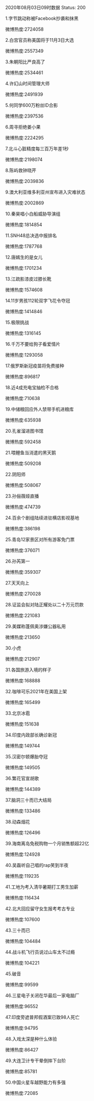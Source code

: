 2020年08月03日09时数据
Status: 200

1.字节跳动称被Facebook抄袭和抹黑

微博热度:2724058

2.白宫官员称美国将于11月3日大选

微博热度:2557349

3.朱朝阳比严良高了

微博热度:2534461

4.许幻山时间管理大师

微博热度:2491939

5.何同学600万粉丝ID合影

微博热度:2397536

6.周寻拒绝姜小果

微博热度:2224295

7.北斗心脏精度每三百万年差1秒

微博热度:2198074

8.陈屿救钟晓芹

微博热度:2039836

9.澳大利亚维多利亚州宣布进入灾难状态

微博热度:2002869

10.秦昊唱小白船威胁导演组

微博热度:1814854

11.SNH48总决选中报排名

微博热度:1787768

12.唐嫣生的是女儿

微博热度:1701234

13.江疏影漆皮过膝长靴

微博热度:1574608

14.11岁男孩112轮双字飞花令夺冠

微博热度:1414846

15.极限挑战

微博热度:1316145

16.千万不要给狗子看爱情片

微博热度:1293058

17.俄罗斯新冠疫苗将免费接种

微博热度:896817

18.近4成充电宝抽检不合格

微博热度:710638

19.中储粮回应外人禁带手机进粮库

微博热度:635938

20.孔雀溜进图书馆

微博热度:592458

21.喂鲤鱼当消遣的黑天鹅

微博热度:509208

22.阴阳师

微博热度:508067

23.孙俪薇娅直播

微博热度:474739

24.百余个剧组陆续进驻横店影视基地

微博热度:386198

25.青岛12家景区对所有游客免门票

微博热度:376071

26.孙芮第一

微博热度:359307

27.天天向上

微博热度:270028

28.证监会拟对陆正耀处以二十万元罚款

微博热度:221083

29.美媒称蓬佩奥涉嫌公器私用

微博热度:213650

30.小虎

微博热度:212907

31.各国旅游入境的样子

微博热度:168888

32.咖啡可乐2021年在美国上架

微博热度:165499

33.北京冰雹

微博热度:151638

34.印度内政部长确诊新冠

微博热度:149744

35.汉密尔顿爆胎夺冠

微博热度:149505

36.繁花官宣胡歌

微博热度:144389

37.脑洞三十而已大结局

微博热度:133486

38.动森烟花

微博热度:126496

39.海南离岛免税购物一个月销售额超22亿

微博热度:124928

40.吴磊听自己唱的rap笑到半夜

微博热度:119235

41.工地为考入清华暑期打工男生加薪

微博热度:116434

42.北大回应留守女生报考考古专业

微博热度:107600

43.三十而已

微博热度:104484

44.战斗机飞行员说过山车太不过瘾

微博热度:104221

45.破音

微博热度:99599

46.三星电子关闭在华最后一家电脑厂

微博热度:96552

47.印度旁遮普邦假酒案已致98人死亡

微博热度:94795

48.入戏太深是种什么体验

微博热度:86427

49.大连卫计专干晕倒摔下台阶

微博热度:85781

50.中国火星车越野能力有多强

微博热度:72085


